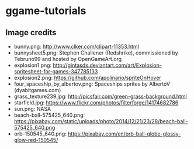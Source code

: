 # ggame-tutorials

## Image credits
* bunny.png: http://www.clker.com/clipart-11353.html
* bunnysheet5.png: Stephen Challener (Redshrike), commissioned by Tebruno99 and hosted by OpenGameArt.org
* explosion1.png: http://gintasdx.deviantart.com/art/Explosion-spritesheet-for-games-347785133
* explosion2.png: https://github.com/apolinario/spriteOnHover
* four_spaceship_by_albertov.png: Spaceships sprites by AlbertoV (dyabitgames.com)
* grass_texture239.jpg: http://picsfair.com/green-grass-background.html
* starfield.jpg: https://www.flickr.com/photos/filterforge/14174682786
* sun.png: NASA
* beach-ball-575425_640.png: https://pixabay.com/static/uploads/photo/2014/12/21/23/28/beach-ball-575425_640.png
* orb-150545_640.png: https://pixabay.com/en/orb-ball-globe-glossy-glow-red-150545/
